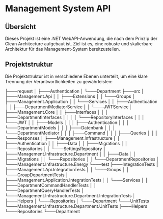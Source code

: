 # Management System API

## Übersicht
Dieses Projekt ist eine .NET WebAPI-Anwendung, die nach dem Prinzip der Clean Architecture aufgebaut ist. Ziel ist es, eine robuste und skalierbare Architektur für das Management-System bereitzustellen.

## Projektstruktur
Die Projektstruktur ist in verschiedene Ebenen unterteilt, um eine klare Trennung der Verantwortlichkeiten zu gewährleisten:

├───request
│   ├───Authentication
│   └───Department
├───src
│   ├───Management.Api
│   │   ├───Extensions
│   │   └───Groups
│   ├───Management.Application
│   │   └───Services
│   │       ├───Authentication
│   │       ├───DepartmentMediatorService
│   │       └───JWTService
│   ├───Management.Core
│   │   ├───Interfaces
│   │   │   ├───DepartmentInterfaces
│   │   │   │   └───RepositoryInterfaces
│   │   │   └───JWT
│   │   ├───Models
│   │   │   ├───Authentication
│   │   │   └───DepartmentModels
│   │   │       ├───Datenbank
│   │   │       └───DepartmentMediator
│   │   │           ├───Command
│   │   │           ├───Queries
│   │   │           └───Responses
│   ├───Management.Infrastructure
│   │   ├───Authentication
│   │   ├───Data
│   │   ├───Migrations
│   │   └───Repositories
│   │       └───SettingsRepository
│   ├───Management.Infrastructure.Department
│   │   ├───Data
│   │   ├───Migrations
│   │   └───Repositories
│   │       └───DepartmentRepositories
│   └───Management.Infrastructure.Energy
└───test
    ├───IntegrationTests
    │   ├───Management.Api.IntegrationTests
    │   │   └───Groups
    │   │       └───GroupDepartmentTests
    │   ├───Management.Application.IntegrationTests
    │   │   └───Services
    │   │       ├───DepartmentCommandHandlerTests
    │   │       └───DepartmentQueryHandlerTests
    │   └───Management.Infrastructure.Department.IntegrationTests
    │       ├───Helpers
    │       └───Repositories
    │           └───Department
    └───UnitTests
        └───Management.Infrastructure.Department.UnitTests
            ├───Helpers
            └───Repositories
                └───Department
